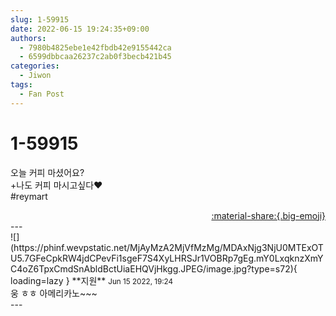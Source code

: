 ```yaml
---
slug: 1-59915
date: 2022-06-15 19:24:35+09:00
authors:
  - 7980b4825ebe1e42fbdb42e9155442ca
  - 6599dbbcaa26237c2ab0f3becb421b45
categories:
  - Jiwon
tags:
  - Fan Post
---
```


# 1-59915

<div class="post-container" markdown="1">
<div class="content-container md-sidebar__scrollwrap" markdown="1">

오늘 커피 마셨어요?<br>+나도 커피 마시고싶다❤️<br>\#reymart

</div>
</div>

<div style="text-align: right;" markdown="1">
<a href="https://weverse.io/fromis9/fanpost/1-59915" style="text-align: right;">:material-share:{.big-emoji}</a>
</div>
---

<div class="comments-container md-sidebar__scrollwrap" markdown="1">
<div class="comment" markdown="1">
<div class='id-container' markdown="1">
![](https://phinf.wevpstatic.net/MjAyMzA2MjVfMzMg/MDAxNjg3NjU0MTExOTU5.7GFeCpkRW4jdCPevFi1sgeF7S4XyLHRSJr1VOBRp7gEg.mY0LxqknzXmYC4oZ6TpxCmdSnAbldBctUiaEHQVjHkgg.JPEG/image.jpg?type=s72){ loading=lazy }
**<span class="artist">지원</span>** <small>Jun 15 2022, 19:24</small><br>
</div>
<div class='comment-body' markdown="1">
웅 ㅎㅎ 아메리카노~~~
</div>
</div>
</div>
---
